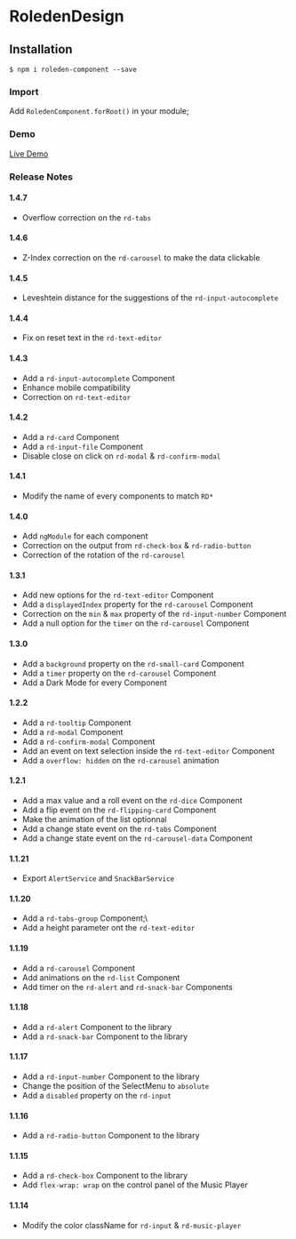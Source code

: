 # RoledenDesign

## Installation

`$ npm i roleden-component --save`

### Import

Add `RoledenComponent.forRoot()` in your module;

### Demo

[Live Demo](http://roleden-design.herokuapp.com/)

### Release Notes

#### 1.4.7

- Overflow correction on the `rd-tabs`

#### 1.4.6

- Z-Index correction on the `rd-carousel` to make the data clickable

#### 1.4.5

- Leveshtein distance for the suggestions of the `rd-input-autocomplete`

#### 1.4.4

- Fix on reset text in the `rd-text-editor`

#### 1.4.3

- Add a `rd-input-autocomplete` Component
- Enhance mobile compatibility
- Correction on `rd-text-editor`

#### 1.4.2

- Add a `rd-card` Component
- Add a `rd-input-file` Component
- Disable close on click on `rd-modal` & `rd-confirm-modal`

#### 1.4.1

- Modify the name of every components to match `RD*`

#### 1.4.0

- Add `ngModule` for each component
- Correction on the output from `rd-check-box` & `rd-radio-button`
- Correction of the rotation of the `rd-carousel`

#### 1.3.1

- Add new options for the `rd-text-editor` Component
- Add a `displayedIndex` property for the `rd-carousel` Component
- Correction on the `min` & `max` property of the `rd-input-number` Component
- Add a null option for the `timer` on the `rd-carousel` Component

#### 1.3.0

- Add a `background` property on the `rd-small-card` Component
- Add a `timer` property on the `rd-carousel` Component
- Add a Dark Mode for every Component

#### 1.2.2

- Add a `rd-tooltip` Component
- Add a `rd-modal` Component
- Add a `rd-confirm-modal` Component
- Add an event on text selection inside the `rd-text-editor` Component
- Add a `overflow: hidden` on the `rd-carousel` animation

#### 1.2.1

- Add a max value and a roll event on the `rd-dice` Component
- Add a flip event on the `rd-flipping-card` Component
- Make the animation of the list optionnal
- Add a change state event on the `rd-tabs` Component
- Add a change state event on the `rd-carousel-data` Component

#### 1.1.21

- Export `AlertService` and `SnackBarService`

#### 1.1.20

- Add a `rd-tabs-group` Component;\
- Add a height parameter ont the `rd-text-editor`

#### 1.1.19

- Add a `rd-carousel` Component
- Add animations on the `rd-list` Component
- Add timer on the `rd-alert` and `rd-snack-bar` Components

#### 1.1.18

- Add a `rd-alert` Component to the library
- Add a `rd-snack-bar` Component to the library

#### 1.1.17

- Add a `rd-input-number` Component to the library
- Change the position of the SelectMenu to `absolute`
- Add a `disabled` property on the `rd-input`

#### 1.1.16

- Add a `rd-radio-button` Component to the library

#### 1.1.15

- Add a `rd-check-box` Component to the library
- Add `flex-wrap: wrap` on the control panel of the Music Player

#### 1.1.14

- Modify the color className for `rd-input` & `rd-music-player`

